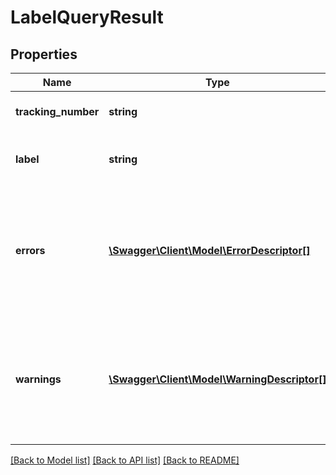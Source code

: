 # LabelQueryResult

## Properties
Name | Type | Description | Notes
------------ | ------------- | ------------- | -------------
**tracking_number** | **string** | A postai azonosító (ragszám). | [optional] 
**label** | **string** | A base64 kódolt PDF formátumú címirat. | [optional] 
**errors** | [**\Swagger\Client\Model\ErrorDescriptor[]**](ErrorDescriptor.md) | A kérés végrehajtása során észlelt hibák. Amennyiben van hibalista, úgy az adott kérés sikertelenül zárult. | [optional] 
**warnings** | [**\Swagger\Client\Model\WarningDescriptor[]**](WarningDescriptor.md) | A kérés végrehajtása során észlelt hiányosságok. Amennyiben a lista tartalmaz elemet, úgy az adott kérés sikeresen zárult. | [optional] 

[[Back to Model list]](../../README.md#documentation-for-models) [[Back to API list]](../../README.md#documentation-for-api-endpoints) [[Back to README]](../../README.md)

